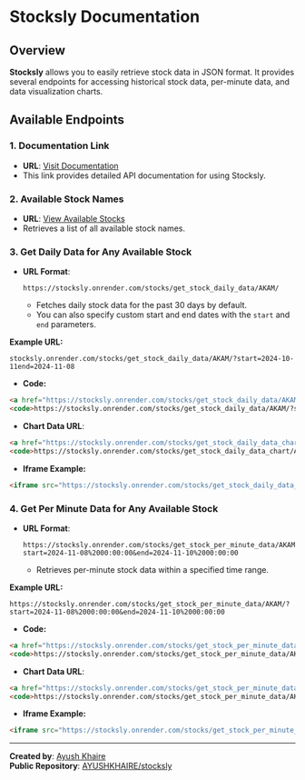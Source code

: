 # 
# Stocksly Documentation

## Overview

**Stocksly** allows you to easily retrieve stock data in JSON format. It provides several endpoints for accessing historical stock data, per-minute data, and data visualization charts.

## Available Endpoints

### 1. **Documentation Link**
- **URL**: [Visit Documentation](https://stocksly.onrender.com/)
- This link provides detailed API documentation for using Stocksly.

### 2. **Available Stock Names**
- **URL**: [View Available Stocks](https://stocksly.onrender.com/stocks/get_available_stocks/)
- Retrieves a list of all available stock names.

### 3. **Get Daily Data for Any Available Stock**
- **URL Format**: 
  ```
  https://stocksly.onrender.com/stocks/get_stock_daily_data/AKAM/
  ```
  - Fetches daily stock data for the past 30 days by default.
  - You can also specify custom start and end dates with the `start` and `end` parameters.

**Example URL:**
```
stocksly.onrender.com/stocks/get_stock_daily_data/AKAM/?start=2024-10-11end=2024-11-08
```

- **Code:**
```html
<a href="https://stocksly.onrender.com/stocks/get_stock_daily_data/AKAM/?start=2024-10-11&end=2024-11-08">View AKAM data from 2024-10-11 and 2024-11-08</a>
<code>https://stocksly.onrender.com/stocks/get_stock_daily_data/AKAM/?start=2024-10-11&end=2024-11-08</code>
```

- **Chart Data URL**:
```html
<a href="https://stocksly.onrender.com/stocks/get_stock_daily_data_chart/AKAM/?start=2024-10-11&end=2024-11-08">View AKAM data chart from 2024-10-11 and 2024-11-08</a>
<code>https://stocksly.onrender.com/stocks/get_stock_daily_data_chart/AKAM/?start=2024-10-11&end=2024-11-08</code>
```

- **Iframe Example:**
```html
<iframe src="https://stocksly.onrender.com/stocks/get_stock_daily_data_chart/AKAM/?start=2024-10-11&end=2024-11-08" frameborder="0" style="width: 90vw; height: 90vh;"></iframe>
```

### 4. **Get Per Minute Data for Any Available Stock**
- **URL Format**: 
  ```
  https://stocksly.onrender.com/stocks/get_stock_per_minute_data/AKAM/?start=2024-11-08%2000:00:00&end=2024-11-10%2000:00:00
  ```
  - Retrieves per-minute stock data within a specified time range.

**Example URL:**
```
https://stocksly.onrender.com/stocks/get_stock_per_minute_data/AKAM/?start=2024-11-08%2000:00:00&end=2024-11-10%2000:00:00
```

- **Code:**
```html
<a href="https://stocksly.onrender.com/stocks/get_stock_per_minute_data/AKAM/?start=2024-11-08%2000:00:00&end=2024-11-10%2000:00:00">View AKAM data from 2024-11-08 00:00:00 and 2024-11-10 00:00:00</a>
<code>https://stocksly.onrender.com/stocks/get_stock_per_minute_data/AKAM/?start=2024-11-08%2000:00:00&end=2024-11-10%2000:00:00</code>
```

- **Chart Data URL**:
```html
<a href="https://stocksly.onrender.com/stocks/get_stock_per_minute_data_chart/AKAM/?start=2024-11-08%2000:00:00&end=2024-11-10%2000:00:00">View AKAM chart from 2024-11-08 00:00:00 and 2024-11-10 00:00:00</a>
<code>https://stocksly.onrender.com/stocks/get_stock_per_minute_data/AKAM/?start=2024-11-08%2000:00:00&end=2024-11-10%2000:00:00</code>
```

- **Iframe Example:**
```html
<iframe src="https://stocksly.onrender.com/stocks/get_stock_per_minute_data_chart/AKAM/?start=2024-11-08%2000:00:00&end=2024-11-10%2000:00:00" frameborder="0" style="width: 90vw; height: 90vh;"></iframe>
```

---

**Created by**: [Ayush Khaire](https://www.linkedin.com/in/ayushkhaire)  
**Public Repository**: [AYUSHKHAIRE/stocksly](https://github.com/AYUSHKHAIRE/stocksly/)
